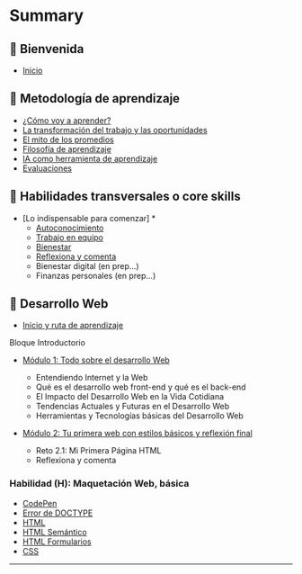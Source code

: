 # Summary

## 💜 Bienvenida

* [Inicio](README.md)

## 📑 Metodología de aprendizaje

* [¿Cómo voy a aprender?](curriculum_model/lea_model_01_overview.md)
* [La transformación del trabajo y las oportunidades](curriculum_model/lea_model_02_work.md)
* [El mito de los promedios](curriculum_model/lea_model_03_average.md)
* [Filosofía de aprendizaje](curriculum_model/lea_model_04_philosophy.md)
* [IA como herramienta de aprendizaje](curriculum_model/lea_model_05_ai.md)
* [Evaluaciones](curriculum_model/lea_model_06_assessment.md)

## 🌈 Habilidades transversales o core skills

* [Lo indispensable para comenzar]
	*
    * [Autoconocimiento](curriculum_lif/self_awareness/learning_lif_selfawareness.md)
    * [Trabajo en equipo](curriculum_lif/teamwork/learning_lif_teamwork.md)
    * [Bienestar](curriculum_lif/wellbeign/learning_lif_digital_wb_intro.md)
    * [Reflexiona y comenta](curriculum_lif/learning_lif_digital_wb_intro.md)
  * Bienestar digital (en prep...)
  * Finanzas personales (en prep...)

## 🔵 Desarrollo Web

* [Inicio y ruta de aprendizaje](/curriculum_dev/lea_dev_overview.md)

Bloque Introductorio

* [Módulo 1: Todo sobre el desarrollo Web](https://laboratoria1.gitbook.io/codigom)
    * Entendiendo Internet y la Web 
    * Qué es el desarrollo web front-end y qué es el back-end
    * El Impacto del Desarrollo Web en la Vida Cotidiana
    * Tendencias Actuales y Futuras en el Desarrollo Web
    * Herramientas y Tecnologías básicas del Desarrollo Web

* [Módulo 2: Tu primera web con estilos básicos y reflexión final]()
    * Reto 2.1: Mi Primera Página HTML
    * Reflexiona y comenta

### Habilidad (H): Maquetación Web, básica

* [CodePen](curriculum_dev/editors_codepen.md)
* [Error de DOCTYPE](curriculum_dev/editors_codepen_doctype.md)
* [HTML](curriculum_dev/html.md)
* [HTML Semántico](curriculum_dev/html_semantic.md)
* [HTML Formularios](curriculum_dev//html_forms.md)
* [CSS](curriculum_dev/css.md)

---

‌‌
